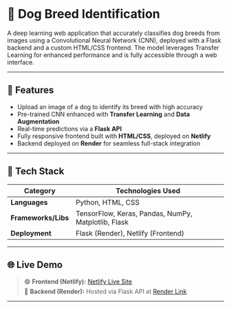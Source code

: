 # 🐶 Dog Breed Identification

A deep learning web application that accurately classifies dog breeds from images using a Convolutional Neural Network (CNN), deployed with a Flask backend and a custom HTML/CSS frontend. The model leverages Transfer Learning for enhanced performance and is fully accessible through a web interface.

---

## 🚀 Features

- Upload an image of a dog to identify its breed with high accuracy  
- Pre-trained CNN enhanced with **Transfer Learning** and **Data Augmentation**  
- Real-time predictions via a **Flask API**  
- Fully responsive frontend built with **HTML/CSS**, deployed on **Netlify**  
- Backend deployed on **Render** for seamless full-stack integration

---

## 🧠 Tech Stack

| Category           | Technologies Used                                            |
|--------------------|--------------------------------------------------------------|
| **Languages**       | Python, HTML, CSS                                            |
| **Frameworks/Libs** | TensorFlow, Keras, Pandas, NumPy, Matplotlib, Flask          |
| **Deployment**      | Flask (Render), Netlify (Frontend)                           |

---

## 🌐 Live Demo

> 🟢 **Frontend (Netlify):** [Netlify Live Site](https://dogbreedidentify.netlify.app/)  
> 🔵 **Backend (Render):** Hosted via Flask API at [Render Link](https://dogbreedidentification.onrender.com)

---
